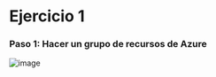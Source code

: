 # Ejercicio 1

### Paso 1: Hacer un grupo de recursos de Azure
![image](https://github.com/user-attachments/assets/3a57af40-8f66-4c5f-b2cf-70126b2470c0)
